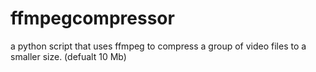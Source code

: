 # ffmpegcompressor
a python script that uses ffmpeg to compress a group of video files to a smaller size. (defualt 10 Mb)
